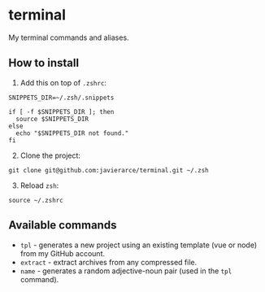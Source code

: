 # terminal

My terminal commands and aliases.

## How to install

1. Add this on top of `.zshrc`:

```
SNIPPETS_DIR=~/.zsh/.snippets

if [ -f $SNIPPETS_DIR ]; then
  source $SNIPPETS_DIR
else
  echo "$SNIPPETS_DIR not found."
fi
```

2. Clone the project:

```
git clone git@github.com:javierarce/terminal.git ~/.zsh
```

3. Reload `zsh`:

```
source ~/.zshrc
```

## Available commands

* `tpl` - generates a new project using an existing template (vue or node) from my GitHub account.
* `extract` - extract archives from any compressed file.
* `name` - generates a random adjective-noun pair (used in the `tpl` command).
